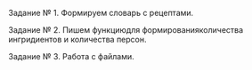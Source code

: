 Задание № 1. Формируем словарь с рецептами.

Задание № 2. Пишем функциюдля формированияколичества ингридиентов и количества персон.

Задание № 3. Работа с файлами.
